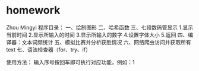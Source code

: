 # homework
Zhou Mingyi
程序目录：
一、绘制图形
二、哈希函数
三、七段数码管显示
    1.显示当前时间
    2.显示所输入的时间
    3.显示所输入的数字
    4.设置字体大小
    5.返回
四、编译器：文本词频统计
五、模拟比赛并分析获胜情况
六、网络爬虫访问并获取所有text
七、语法检查器（for、try、if）

使用方法：
输入序号按回车即可执行对应功能，例如：1
